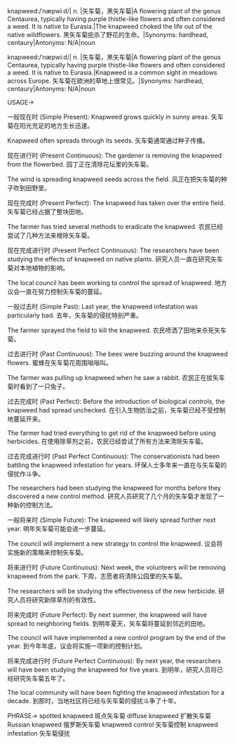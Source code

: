 knapweed:/ˈnæpwiːd/| n. |矢车菊，黑矢车菊|A flowering plant of the genus Centaurea, typically having purple thistle-like flowers and often considered a weed.  It is native to Eurasia.|The knapweed choked the life out of the native wildflowers.  黑矢车菊扼杀了野花的生命。|Synonyms: hardhead, centaury|Antonyms: N/A|noun

knapweed:/ˈnæpwiːd/| n. |矢车菊，黑矢车菊|A flowering plant of the genus Centaurea, typically having purple thistle-like flowers and often considered a weed.  It is native to Eurasia.|Knapweed is a common sight in meadows across Europe.  矢车菊在欧洲的草地上很常见。|Synonyms: hardhead, centaury|Antonyms: N/A|noun


USAGE->

一般现在时 (Simple Present):
Knapweed grows quickly in sunny areas. 矢车菊在阳光充足的地方生长迅速。

Knapweed often spreads through its seeds. 矢车菊通常通过种子传播。


现在进行时 (Present Continuous):
The gardener is removing the knapweed from the flowerbed. 园丁正在清除花坛里的矢车菊。

The wind is spreading knapweed seeds across the field. 风正在把矢车菊的种子吹到田野里。


现在完成时 (Present Perfect):
The knapweed has taken over the entire field. 矢车菊已经占据了整块田地。

The farmer has tried several methods to eradicate the knapweed.  农民已经尝试了几种方法来根除矢车菊。


现在完成进行时 (Present Perfect Continuous):
The researchers have been studying the effects of knapweed on native plants. 研究人员一直在研究矢车菊对本地植物的影响。

The local council has been working to control the spread of knapweed. 地方议会一直在努力控制矢车菊的蔓延。


一般过去时 (Simple Past):
Last year, the knapweed infestation was particularly bad. 去年，矢车菊的侵扰特别严重。

The farmer sprayed the field to kill the knapweed. 农民喷洒了田地来杀死矢车菊。


过去进行时 (Past Continuous):
The bees were buzzing around the knapweed flowers. 蜜蜂在矢车菊花周围嗡嗡叫。

The farmer was pulling up knapweed when he saw a rabbit. 农民正在拔矢车菊时看到了一只兔子。


过去完成时 (Past Perfect):
Before the introduction of biological controls, the knapweed had spread unchecked. 在引入生物防治之前，矢车菊已经不受控制地蔓延开来。

The farmer had tried everything to get rid of the knapweed before using herbicides.  在使用除草剂之前，农民已经尝试了所有方法来清除矢车菊。


过去完成进行时 (Past Perfect Continuous):
The conservationists had been battling the knapweed infestation for years.  环保人士多年来一直在与矢车菊的侵扰作斗争。

The researchers had been studying the knapweed for months before they discovered a new control method.  研究人员研究了几个月的矢车菊才发现了一种新的控制方法。


一般将来时 (Simple Future):
The knapweed will likely spread further next year.  明年矢车菊可能会进一步蔓延。

The council will implement a new strategy to control the knapweed. 议会将实施新的策略来控制矢车菊。


将来进行时 (Future Continuous):
Next week, the volunteers will be removing knapweed from the park. 下周，志愿者将清除公园里的矢车菊。

The researchers will be studying the effectiveness of the new herbicide. 研究人员将研究新除草剂的有效性。


将来完成时 (Future Perfect):
By next summer, the knapweed will have spread to neighboring fields. 到明年夏天，矢车菊将蔓延到邻近的田地。

The council will have implemented a new control program by the end of the year. 到今年年底，议会将实施一项新的控制计划。


将来完成进行时 (Future Perfect Continuous):
By next year, the researchers will have been studying the knapweed for five years. 到明年，研究人员将已经研究矢车菊五年了。

The local community will have been fighting the knapweed infestation for a decade.  到那时，当地社区将已经与矢车菊的侵扰斗争了十年。



PHRASE->
spotted knapweed  斑点矢车菊
diffuse knapweed  扩散矢车菊
Russian knapweed  俄罗斯矢车菊
knapweed control  矢车菊控制
knapweed infestation  矢车菊侵扰
